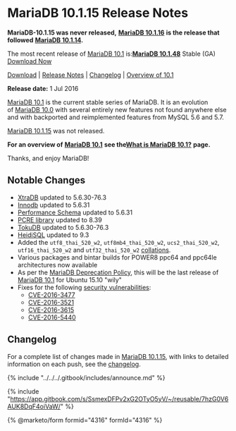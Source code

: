 # MariaDB 10.1.15 Release Notes

**MariaDB-10.1.15 was never released,** [**MariaDB 10.1.16**](mariadb-10116-release-notes.md) **is the release that followed** [**MariaDB 10.1.14**](https://mariadb.com/docs/release-notes/mariadb-community-server-release-notes/old-releases/release-notes-mariadb-10-1-series/mariadb-10114-release-notes)**.**

The most recent release of [MariaDB 10.1](changes-improvements-in-mariadb-10-1.md) is:[**MariaDB 10.1.48**](mariadb-10148-release-notes.md) Stable (GA) [Download Now](https://downloads.mariadb.org/mariadb/10.1.48/)

[Download](https://downloads.mariadb.org/mariadb/10.1.15) | [Release Notes](mariadb-10115-release-notes.md) | [Changelog](../../changelogs/changelogs-mariadb-101-series/mariadb-10115-changelog.md) | [Overview of 10.1](changes-improvements-in-mariadb-10-1.md)

**Release date:** 1 Jul 2016

[MariaDB 10.1](changes-improvements-in-mariadb-10-1.md) is the current stable series of MariaDB. It is an evolution\
of [MariaDB 10.0](../release-notes-mariadb-10-0-series/changes-improvements-in-mariadb-10-0.md) with several entirely new features not found anywhere else\
and with backported and reimplemented features from MySQL 5.6 and 5.7.

[MariaDB 10.1.15](mariadb-10115-release-notes.md) was not released.

**For an overview of** [**MariaDB 10.1**](changes-improvements-in-mariadb-10-1.md) **see the**[**What is MariaDB 10.1?**](changes-improvements-in-mariadb-10-1.md) **page.**

Thanks, and enjoy MariaDB!

## Notable Changes

* [XtraDB](https://app.gitbook.com/s/SsmexDFPv2xG2OTyO5yV/server-usage/storage-engines/innodb) updated to 5.6.30-76.3
* [Innodb](https://app.gitbook.com/s/SsmexDFPv2xG2OTyO5yV/server-usage/storage-engines/innodb) updated to 5.6.31
* [Performance Schema](https://app.gitbook.com/s/SsmexDFPv2xG2OTyO5yV/reference/system-tables/performance-schema) updated to 5.6.31
* [PCRE library](https://app.gitbook.com/s/SsmexDFPv2xG2OTyO5yV/reference/sql-functions/string-functions/regular-expressions-functions/pcre) updated to 8.39
* [TokuDB](https://app.gitbook.com/s/SsmexDFPv2xG2OTyO5yV/server-usage/storage-engines/legacy-storage-engines/tokudb) updated to 5.6.30-76.3
* [HeidiSQL](https://app.gitbook.com/s/SsmexDFPv2xG2OTyO5yV/clients-and-utilities/graphical-and-enhanced-clients/heidisql) updated to 9.3
* Added the `utf8_thai_520_w2`, `utf8mb4_thai_520_w2`, `ucs2_thai_520_w2`, `utf16_thai_520_w2` and `utf32_thai_520_w2` [collations](https://app.gitbook.com/s/SsmexDFPv2xG2OTyO5yV/reference/data-types/string-data-types/character-sets/supported-character-sets-and-collations).
* Various packages and bintar builds for POWER8 ppc64 and ppc64le architectures now available
* As per the [MariaDB Deprecation Policy](../../about/platform-deprecation-policy.md), this will be the last release of [MariaDB 10.1](changes-improvements-in-mariadb-10-1.md) for Ubuntu 15.10 "wily"
* Fixes for the following [security vulnerabilities](https://app.gitbook.com/s/SsmexDFPv2xG2OTyO5yV/security/securing-mariadb/security):
  * [CVE-2016-3477](https://cve.mitre.org/cgi-bin/cvename.cgi?name=CVE-2016-3477)
  * [CVE-2016-3521](https://cve.mitre.org/cgi-bin/cvename.cgi?name=CVE-2016-3521)
  * [CVE-2016-3615](https://cve.mitre.org/cgi-bin/cvename.cgi?name=CVE-2016-3615)
  * [CVE-2016-5440](https://cve.mitre.org/cgi-bin/cvename.cgi?name=CVE-2016-5440)

## Changelog

For a complete list of changes made in [MariaDB 10.1.15](mariadb-10115-release-notes.md), with links to detailed\
information on each push, see the [changelog](../../changelogs/changelogs-mariadb-101-series/mariadb-10115-changelog.md).

{% include "../../../.gitbook/includes/announce.md" %}

{% include "https://app.gitbook.com/s/SsmexDFPv2xG2OTyO5yV/~/reusable/7hzG0V6AUK8DqF4oiVaW/" %}

{% @marketo/form formid="4316" formId="4316" %}
